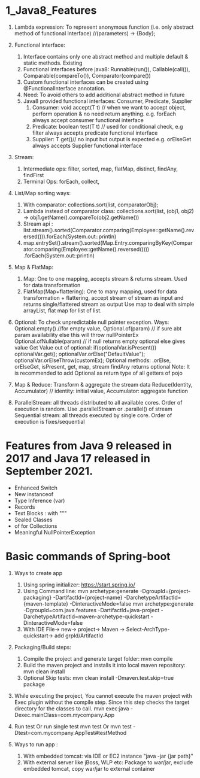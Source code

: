 # 1_Java8_Features
1. Lambda expression: To represent anonymous function (i.e. only abstract method of functional interface) //(parameters)
   -> {Body};
2. Functional interface: 
   1. Interface contains only one abstract method and multiple default & static methods. Existing
   2. Functional interfaces before java8: Runnable(run()), Callable(call()), Comparable(compareTo()), Comparator(compare())
   3. Custom functional interfaces can be created using @FunctionalInterface annotation. 
   4. Need: To avoid others to add additional abstract method in future 
   5. Java8 provided functional interfaces: Consumer, Predicate, Supplier
      1. Consumer: void accept(T t) // when we want to accept object, perform operation & no need return anything. e.g. forEach always
            accept consumer functional interface 
      2. Predicate: boolean test(T t) // used for conditional check, e.g filter always
            accepts predicate functional interface 
      3. Supplier: T get()// no input but output is expected e.g. orElseGet always
            accepts Supplier functional interface
3. Stream:
   1. Intermediate ops: filter, sorted, map, flatMap, distinct, findAny, findFirst 
   2. Terminal Ops: forEach, collect,
   
4. List/Map sorting ways: 
   1. With comparator: collections.sort(list, comparatorObj); 
   2. Lambda instead of comparator class: collections.sort(list, (obj1, obj2) -> obj1.getName().compareTo(obj2.getName())
   3. Stream api : list.stream().sorted(Comparator.comparing(Employee::getName().reversed())).forEach(System.out::println)
   4. map.entrySet().stream().sorted(Map.Entry.comparingByKey(Comparator.comparing(Employee::getName().reversed())))
      .forEach(System.out::println)

5. Map & FlatMap:
   1. Map: One to one mapping, accepts stream & returns stream. Used for data transformation 
   2. FlatMap(Map+flattering): One to many mapping, used for data transformation + flattering, accept stream of stream as input and returns
      single/flattered stream as output Use map to deal with simple arrayList, flat map for list of list.

6. Optional: To check unpredictable null pointer exception. Ways: Optional.empty() //for empty value, Optional.of(param)
   // if sure abt param availability else this will throw nullPointerEx Optional.ofNullable(param) // if null returns
   empty optional else gives value Get Value out of optional:
   if(optionalVar.isPresent()) optionalVar.get(); optionalVar.orElse("DefaultValue"); optionalVar.orElseThrow(customEx);
   Optional methods: .orElse, orElseGet, isPresent, get, map, stream findAny returns optional Note: It is recommended to
   add Optional as return type of all getters of pojo

7. Map & Reduce: Transform & aggregate the stream data Reduce(Identity, Accumulator) // identity: initial value,
   Accumulator: aggregate function

8. ParallelStream:  all threads distributed to all available cores. Order of execution is random. Use .parallelStream or
   .parallel() of stream Sequential stream: all threads executed by single core. Order of execution is fixes/sequential


# Features from Java 9 released in 2017 and Java 17 released in September 2021.
- Enhanced Switch
- New instanceof
- Type Inference (var)
- Records
- Text Blocks : with """
- Sealed Classes
- of for Collections
- Meaningful NullPointerException

# Basic commands of Spring-boot

1. Ways to create app 
   1. Using spring initializer: https://start.spring.io/
   2. Using Command line: 
       mvn archetype:generate -DgroupId={project-packaging} -DartifactId={project-name}
      -DarchetypeArtifactId={maven-template} -DinteractiveMode=false mvn archetype:generate -DgroupId=com.java.features
      -DartifactId=java-project -DarchetypeArtifactId=maven-archetype-quickstart -DinteractiveMode=false
   3. With IDE File-> new-> project-> Maven -> Select-ArchType-quickstart-> add grpId/ArtifactId

2. Packaging/Build steps:
   1. Compile the project and generate target folder:  mvn compile
   2. Build the maven project and installs it into local maven repository: mvn clean install
   3. Optional Skip tests: mvn clean install -Dmaven.test.skip=true package
   
3. While executing the project, You cannot execute the maven project with Exec plugin without the compile step. 
Since this step checks the target directory for the classes to call.
             mvn exec:java -Dexec.mainClass=com.mycompany.App
4. Run test Or run single test
             mvn test Or mvn test -Dtest=com.mycompany.AppTest#testMethod

5. Ways to run app  : 
   1. With embedded tomcat: via IDE or EC2 instance "java -jar {jar path}"
   2. With external server like jBoss, WLP etc: Package to war/jar, exclude embedded tomcat, copy war/jar to external container